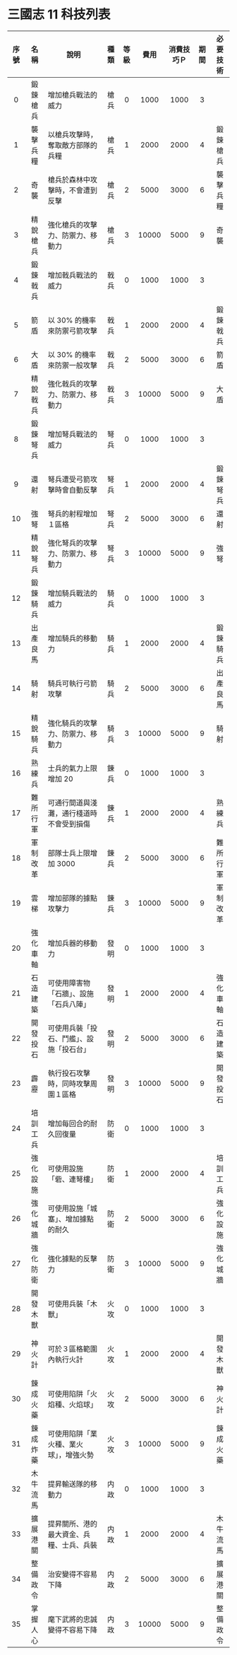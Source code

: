 # 三國志 11 科技列表

|序號|名稱|說明|種類|等級|費用|消費技巧Ｐ|期間|必要技術|
|:-:|:-:|-|:-:|:-:|:-:|:-:|:-:|:-:|
| 0|鍛鍊槍兵|增加槍兵戰法的威力|槍兵|0|1000|1000|3||
| 1|襲擊兵糧|以槍兵攻擊時，奪取敵方部隊的兵糧|槍兵|1|2000|2000|4|鍛鍊槍兵|
| 2|奇襲|槍兵於森林中攻擊時，不會遭到反擊|槍兵|2|5000|3000|6|襲擊兵糧|
| 3|精銳槍兵|強化槍兵的攻擊力、防禦力、移動力|槍兵|3|10000|5000|9|奇襲|
| 4|鍛鍊戟兵|增加戟兵戰法的威力|戟兵|0|1000|1000|3||
| 5|箭盾|以 30% 的機率來防禦弓箭攻擊|戟兵|1|2000|2000|4|鍛鍊戟兵|
| 6|大盾|以 30% 的機率來防禦一般攻擊|戟兵|2|5000|3000|6|箭盾|
| 7|精銳戟兵|強化戟兵的攻擊力、防禦力、移動力|戟兵|3|10000|5000|9|大盾|
| 8|鍛鍊弩兵|增加弩兵戰法的威力|弩兵|0|1000|1000|3||
| 9|還射|弩兵遭受弓箭攻擊時會自動反擊|弩兵|1|2000|2000|4|鍛鍊弩兵|
|10|強弩|弩兵的射程增加１區格|弩兵|2|5000|3000|6|還射|
|11|精銳弩兵|強化弩兵的攻擊力、防禦力、移動力|弩兵|3|10000|5000|9|強弩|
|12|鍛鍊騎兵|增加騎兵戰法的威力|騎兵|0|1000|1000|3||
|13|出產良馬|增加騎兵的移動力|騎兵|1|2000|2000|4|鍛鍊騎兵|
|14|騎射|騎兵可執行弓箭攻擊|騎兵|2|5000|3000|6|出產良馬|
|15|精銳騎兵|強化騎兵的攻擊力、防禦力、移動力|騎兵|3|10000|5000|9|騎射|
|16|熟練兵|士兵的氣力上限增加 20|錬兵|0|1000|1000|3||
|17|難所行軍|可通行間道與淺灘，通行棧道時不會受到損傷|錬兵|1|2000|2000|4|熟練兵|
|18|軍制改革|部隊士兵上限增加 3000|錬兵|2|5000|3000|6|難所行軍|
|19|雲梯|增加部隊的據點攻擊力|錬兵|3|10000|5000|9|軍制改革|
|20|強化車軸|增加兵器的移動力|發明|0|1000|1000|3||
|21|石造建築|可使用障害物「石牆」、設施「石兵八陣」|發明|1|2000|2000|4|強化車軸|
|22|開發投石|可使用兵裝「投石、鬥艦」、設施「投石台」|發明|2|5000|3000|6|石造建築|
|23|霹靂|執行投石攻擊時，同時攻擊周圍１區格|發明|3|10000|5000|9|開發投石|
|24|培訓工兵|增加每回合的耐久回復量|防衛|0|1000|1000|3||
|25|強化設施|可使用設施「砦、連弩樓」|防衛|1|2000|2000|4|培訓工兵|
|26|強化城牆|可使用設施「城塞」、增加據點的耐久|防衛|2|5000|3000|6|強化設施|
|27|強化防衛|強化據點的反擊力|防衛|3|10000|5000|9|強化城牆|
|28|開發木獸|可使用兵裝「木獸」|火攻|0|1000|1000|3||
|29|神火計|可於３區格範圍內執行火計|火攻|1|2000|2000|4|開發木獸|
|30|鍊成火藥|可使用陷阱「火焰種、火焰球」|火攻|2|5000|3000|6|神火計|
|31|鍊成炸藥|可使用陷阱「業火種、業火球」，增強火勢|火攻|3|10000|5000|9|鍊成火藥|
|32|木牛流馬|提昇輸送隊的移動力|内政|0|1000|1000|3||
|33|擴展港關|提昇關所、港的最大資金、兵糧、士兵、兵裝|内政|1|2000|2000|4|木牛流馬|
|34|整備政令|治安變得不容易下降|内政|2|5000|3000|6|擴展港關|
|35|掌握人心|麾下武將的忠誠變得不容易下降|内政|3|10000|5000|9|整備政令|
